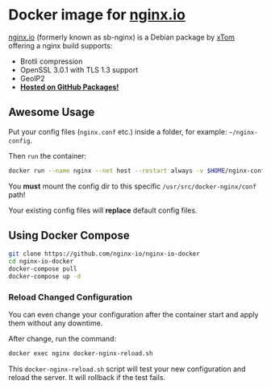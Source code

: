 # Docker image for [nginx.io](https://nginx.io/)

[nginx.io](https://nginx.io/) (formerly known as sb-nginx) is a Debian package by [xTom](https://xtom.com/) offering a nginx build supports:

 * Brotli compression
 * OpenSSL 3.0.1 with TLS 1.3 support
 * GeoIP2
 * [**Hosted on GitHub Packages!**](https://github.com/nginx-io/docker-sb-nginx/pkgs/container/nginx)

## **Awesome** Usage

Put your config files (`nginx.conf` etc.) inside a folder, for example: `~/nginx-config`.

Then `run` the container:

```bash
docker run --name nginx --net host --restart always -v $HOME/nginx-config:/usr/src/docker-nginx/conf:ro -d ghcr.io/nginx-io/nginx
```

You **must** mount the config dir to this specific `/usr/src/docker-nginx/conf` path!

Your existing config files will **replace** default config files.

## Using Docker Compose

```bash
git clone https://github.com/nginx-io/nginx-io-docker
cd nginx-io-docker
docker-compose pull
docker-compose up -d
```

### Reload Changed Configuration

You can even change your configuration after the container start and apply them without any downtime.

After change, run the command:

```bash
docker exec nginx docker-nginx-reload.sh
```

This `docker-nginx-reload.sh` script will test your new configuration and reload the server. It will rollback if the test fails.
